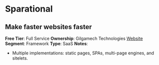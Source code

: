 # Sparational

## Make faster websites faster

**Free Tier**: Full Service
**Ownership**: Gilgamech Technologies
[Website](https://www.sparational.com/)
**Segment**: Framework
**Type**: SaaS
**Notes**:

- Multiple implementations: static pages, SPAs, multi-page engines, and sitelets.

